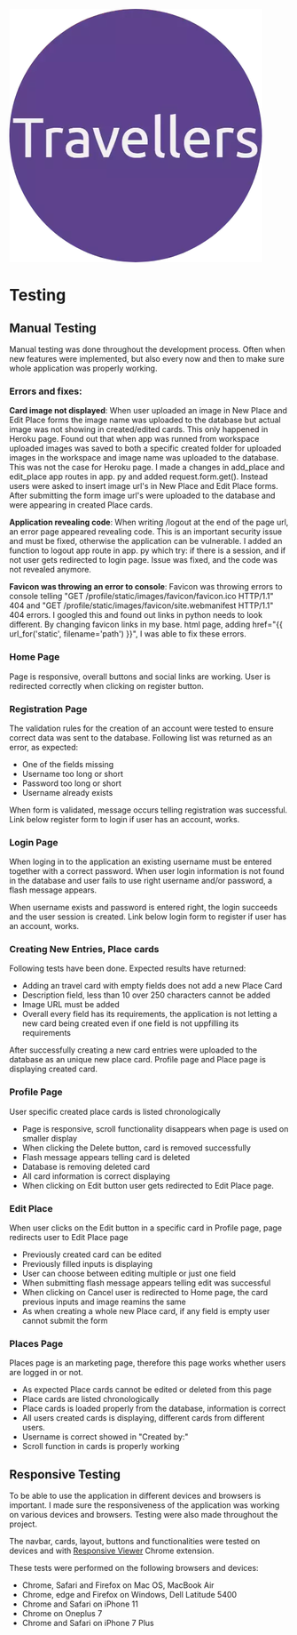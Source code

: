 ![Travellers logo](static/images/readme/travellers-logo-readme.png)

# Testing

## Manual Testing

Manual testing was done throughout the development process. Often when new features were implemented, but also every now and then to make sure whole application was properly working.

### Errors and fixes:
**Card image not displayed**: When user uploaded an image in New Place and Edit Place forms the image name was uploaded to the database but actual image was not showing in created/edited cards. This only happened in Heroku page. Found out that when app was runned from workspace uploaded images was saved to both a specific created folder for uploaded images in the workspace and image name was uploaded to the database. This was not the case for Heroku page. I made a changes in add_place and edit_place app routes in app. py and added request.form.get(). Instead users were asked to insert image url's in New Place and Edit Place forms. After submitting the form image url's were uploaded to the database and were appearing in created Place cards. 

**Application revealing code**: When writing /logout at the end of the page url, an error page appeared revealing code. This is an important security issue and must be fixed, otherwise the application can be vulnerable. I added an function to logout app route in app. py which try: if there is a session, and if not user gets redirected to login page. Issue was fixed, and the code was not revealed anymore.

**Favicon was throwing an error to console**: Favicon was throwing errors to console telling "GET /profile/static/images/favicon/favicon.ico HTTP/1.1" 404 and "GET /profile/static/images/favicon/site.webmanifest HTTP/1.1" 404 errors. I googled this and found out links in python needs to look different. By changing favicon links in my base. html page, adding href="{{ url_for('static', filename='path') }}", I was able to fix these errors. 


### Home Page

Page is responsive, overall buttons and social links are working. User is redirected correctly when clicking on register button. 

### Registration Page

The validation rules for the creation of an account were tested to ensure correct data was sent to the database. Following list was returned as an error, as expected:

-   One of the fields missing
-   Username too long or short
-   Password too long or short
-   Username already exists

When form is validated, message occurs telling registration was successful. Link below register form to login if user has an account, works. 

### Login Page

When loging in to the application an existing username must be entered together with a correct password. When user login information is not found in the database and user fails to use right username and/or password, a flash message appears. 

When username exists and password is entered right, the login succeeds and the user session is created. Link below login form to register if user has an account, works.

### Creating New Entries, Place cards

Following tests have been done. Expected results have returned:

-   Adding an travel card with empty fields does not add a new Place Card
-   Description field, less than 10 over 250 characters cannot be added
-   Image URL must be added
-   Overall every field has its requirements, the application is not letting a new card being created even if one field is not uppfilling its requirements

After successfully creating a new card entries were uploaded to the database as an unique new place card. Profile page and Place page is displaying created card.

### Profile Page

User specific created place cards is listed chronologically 

-   Page is responsive, scroll functionality disappears when page is used on smaller display
-   When clicking the Delete button, card is removed successfully
-   Flash message appears telling card is deleted
-   Database is removing deleted card
-   All card information is correct displaying
-   When clicking on Edit button user gets redirected to Edit Place page.

### Edit Place

When user clicks on the Edit button in a specific card in Profile page, page redirects user to Edit Place page

-   Previously created card can be edited
-   Previously filled inputs is displaying
-   User can choose between editing multiple or just one field
-   When submitting flash message appears telling edit was successful
-   When clicking on Cancel user is redirected to Home page, the card previous inputs and image reamins the same
-   As when creating a whole new Place card, if any field is empty user cannot submit the form

### Places Page

Places page is an marketing page, therefore this page works whether users are logged in or not.

-   As expected Place cards cannot be edited or deleted from this page
-   Place cards are listed chronologically
-   Place cards is loaded properly from the database, information is correct
-   All users created cards is displaying, different cards from different users.
-   Username is correct showed in "Created by:"
-   Scroll function in cards is properly working

## Responsive Testing

To be able to use the application in different devices and browsers is important. I made sure the responsiveness of the application was working on various devices and browsers. Testing were also made throughout the project. 

The navbar, cards, layout, buttons and functionalities were tested on devices and with [Responsive Viewer](https://chrome.google.com/webstore/detail/responsive-viewer/inmopeiepgfljkpkidclfgbgbmfcennb) Chrome extension.

These tests were performed on the following browsers and devices:

-   Chrome, Safari and Firefox on Mac OS, MacBook Air 
-   Chrome, edge and Firefox on Windows, Dell Latitude 5400
-   Chrome and Safari on iPhone 11
-   Chrome on Oneplus 7
-   Chrome and Safari on iPhone 7 Plus
